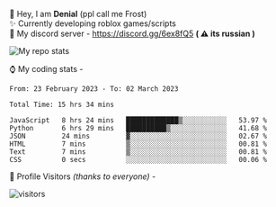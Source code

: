 🤚 Hey, I am **Denial** (ppl call me Frost)  
✨ Currently developing roblox games/scripts  
💎  My discord server - https://discord.gg/6ex8fQ5 **( ⚠ its russian )**  

<img alt="My repo stats" src="https://github-readme-stats.vercel.app/api?username=FrostX-Official&show_icons=true&theme=radical">

⌚ My coding stats -

<!--START_SECTION:waka-->

```text
From: 23 February 2023 - To: 02 March 2023

Total Time: 15 hrs 34 mins

JavaScript   8 hrs 24 mins   █████████████▒░░░░░░░░░░░   53.97 %
Python       6 hrs 29 mins   ██████████▒░░░░░░░░░░░░░░   41.68 %
JSON         24 mins         ▓░░░░░░░░░░░░░░░░░░░░░░░░   02.67 %
HTML         7 mins          ▒░░░░░░░░░░░░░░░░░░░░░░░░   00.81 %
Text         7 mins          ▒░░░░░░░░░░░░░░░░░░░░░░░░   00.81 %
CSS          0 secs          ░░░░░░░░░░░░░░░░░░░░░░░░░   00.06 %
```

<!--END_SECTION:waka-->

🧥 Profile Visitors *(thanks to everyone)* -  
  
![visitors](https://visitor-badge.glitch.me/badge?page_id=FrostX-Official.FrostX-Official)
